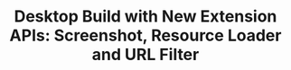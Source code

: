 ---
title: 'Desktop Build with New Extension APIs: Screenshot, Resource Loader and URL Filter'
authors:
- chris-mills
- layout: article
---